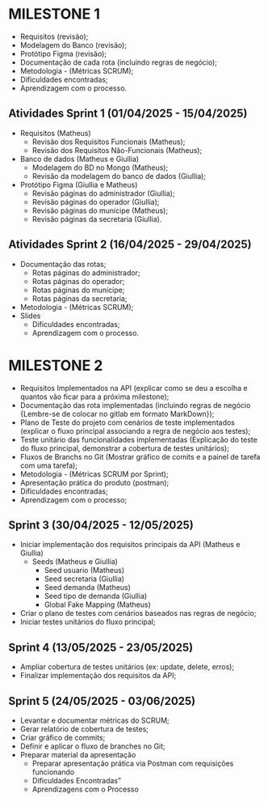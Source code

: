 # MILESTONE 1

- Requisitos (revisão);
- Modelagem do Banco (revisão);
- Protótipo Figma (revisão);
- Documentação de cada rota (incluindo regras de negócio);
- Metodologia - (Métricas SCRUM);
- Dificuldades encontradas;
- Aprendizagem com o processo.

## Atividades Sprint 1 (01/04/2025 - 15/04/2025)
* Requisitos (Matheus)
    * Revisão dos Requisitos Funcionais (Matheus);
    * Revisão dos Requisitos Não-Funcionais (Matheus);
* Banco de dados (Matheus e Giullia)    
    * Modelagem do BD no Mongo (Matheus);
    * Revisão da modelagem do banco de dados (Giullia);
* Protótipo Figma (Giullia e Matheus)
    * Revisão páginas do administrador (Giullia);
    * Revisão páginas do operador (Giullia);
    * Revisão páginas do munícipe (Matheus);
    * Revisão páginas da secretaria (Giullia).

## Atividades Sprint 2 (16/04/2025 - 29/04/2025)
* Documentação das rotas;
    * Rotas páginas do administrador;
    * Rotas páginas do operador;
    * Rotas páginas do munícipe;
    * Rotas páginas da secretaria;
* Metodologia - (Métricas SCRUM);
* Slides
    * Dificuldades encontradas;
    * Aprendizagem com o processo.

# MILESTONE 2

- Requisitos Implementados na API (explicar como se deu a escolha e quantos vão ficar para a próxima milestone);
- Documentação das rota implementadas (incluindo regras de negócio {Lembre-se de colocar no gitlab em formato MarkDown});
- Plano de Teste do projeto com cenários de teste implementados (explicar o fluxo principal associando a regra de negócio aos testes);
- Teste unitário das funcionalidades implementadas (Explicação do teste do fluxo principal, demonstrar a cobertura de testes unitários);
- Fluxos de Branchs no Git (Mostrar gráfico de comits e a painel de tarefa com uma tarefa);
- Metodologia - (Métricas SCRUM por Sprint);
- Apresentação prática do produto (postman);
- Dificuldades encontradas;
- Aprendizagem com o processo;

## Sprint 3 (30/04/2025 - 12/05/2025)
* Iniciar implementação dos requisitos principais da API (Matheus e Giullia)
    * Seeds (Matheus e Giullia)
        * Seed usuario (Matheus)
        * Seed secretaria (Giullia)
        * Seed demanda (Matheus)
        * Seed tipo de demanda (Giullia)
        * Global Fake Mapping (Matheus)
* Criar o plano de testes com cenários baseados nas regras de negócio;
* Iniciar testes unitários do fluxo principal;

## Sprint 4 (13/05/2025 - 23/05/2025)
* Ampliar cobertura de testes unitários (ex: update, delete, erros);
* Finalizar implementação dos requisitos da API;

## Sprint 5 (24/05/2025 - 03/06/2025)
* Levantar e documentar métricas do SCRUM;
* Gerar relatório de cobertura de testes;
* Criar gráfico de commits;
* Definir e aplicar o fluxo de branches no Git;
* Preparar material da apresentação
    * Preparar apresentação prática via Postman com requisições funcionando
    * Dificuldades Encontradas”
    * Aprendizagens com o Processo

